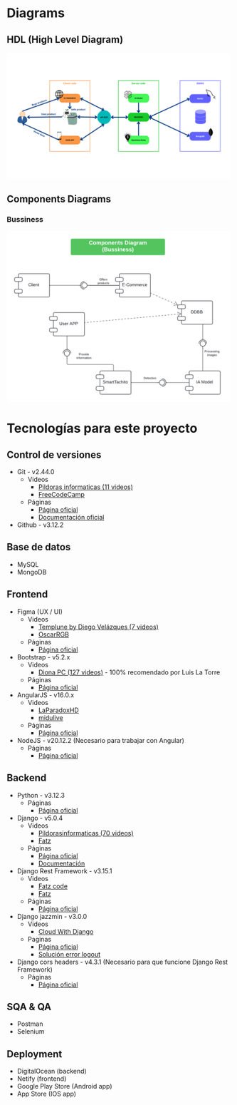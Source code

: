 # Diagrams
## HDL (High Level Diagram)
<img src="./HLD-architecture.png" alt="HLD">

## Components Diagrams
### Bussiness
<img src="./components-diagram-bussiness.png" alt="components diagram 1">

# Tecnologías para este proyecto
## Control de versiones
- Git - v2.44.0
    - Videos
        - [Pildoras informaticas (11 videos)](https://www.youtube.com/watch?v=ANF1X42_ae4&list=PLU8oAlHdN5BlyaPFiNQcV0xDqy0eR35aU)
        - [FreeCodeCamp](https://www.youtube.com/watch?v=h2ZzlNVl-nI)
    - Páginas
        - [Página oficial](https://git-scm.com/)
        - [Documentación oficial](https://git-scm.com/docs)
- Github - v3.12.2

## Base de datos
- MySQL
- MongoDB

## Frontend
- Figma (UX / UI)
    - Videos
        - [Templune by Diego Velázques (7 videos)](https://www.youtube.com/watch?v=c-mE6Qcz76Q&list=PLLoRV6QeDz4B41GYhA7RhmPk4b4Kdp1HM)
        - [OscarRGB](https://www.youtube.com/watch?v=Smp-u-8ynbE)
    - Páginas
        - [Página oficial](https://www.youtube.com/watch?v=Smp-u-8ynbE)
- Bootstrap - v5.2.x
    - Videos
        - [Diona PC (127 videos)](https://www.youtube.com/watch?v=rK_WwhUDpoo&list=PLUW3XAK9O3HFfc7KryNaE9jsqhmCpbBQi) - 100% recomendado por Luis La Torre
    - Páginas
        - [Página oficial](https://getbootstrap.com/docs/5.2/getting-started/introduction/)
- AngularJS - v16.0.x
    - Videos
        - [LaParadoxHD](https://www.youtube.com/watch?v=SZtxwDAqEok&list=PLezsbUDiwcpmhNiMzVPYJXV0Rqn71G4PU)
        - [midulive](https://www.youtube.com/watch?v=f7unUpshmpA)
    - Páginas
        - [Página oficial](https://angular.io/)
- NodeJS - v20.12.2 (Necesario para trabajar con Angular)
    - Páginas
        - [Página oficial](https://nodejs.org/en)

## Backend
- Python - v3.12.3
    - Páginas
        - [Página oficial](https://www.python.org/)
- Django - v5.0.4
    - Videos
        - [Píldorasinformaticas (70 videos)](https://www.youtube.com/watch?v=7XO1AzwkPPE&list=PLU8oAlHdN5BmfvwxFO7HdPciOCmmYneAB)
        - [Fatz](https://www.youtube.com/watch?v=T1intZyhXDU)
    - Páginas
        - [Página oficial](https://www.djangoproject.com/)
        - [Documentación](https://docs.djangoproject.com/en/5.0/)
- Django Rest Framework - v3.15.1
    - Videos
        - [Fatz code](https://www.youtube.com/watch?v=38XWpyEK8IY&t=0s)
        - [Fatz](https://www.youtube.com/watch?v=GE0Q8YNKNgs)
    - Páginas
        - [Página oficial](https://www.django-rest-framework.org/)
- Django jazzmin - v3.0.0
    - Videos
        - [Cloud With Django](https://www.youtube.com/watch?v=zx4LSW0QBq0)
    - Paginas
        - [Página oficial](https://django-jazzmin.readthedocs.io/)
        - [Solución error logout](https://forum.djangoproject.com/t/django-jazzmin-logout/26110)
- Django cors headers - v4.3.1 (Necesario para que funcione Django Rest Framework)
    - Páginas
        - [Página oficial](https://pypi.org/project/django-cors-headers/)

## SQA & QA
- Postman
- Selenium

## Deployment
- DigitalOcean (backend)
- Netify (frontend)
- Google Play Store (Android app)
- App Store (IOS app)
